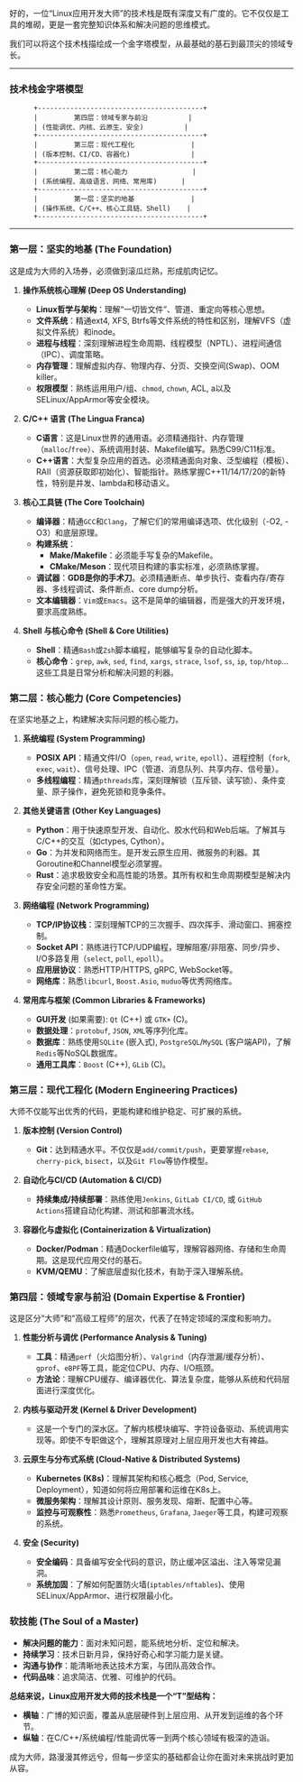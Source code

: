 好的，一位“Linux应用开发大师”的技术栈是既有深度又有广度的。它不仅仅是工具的堆砌，更是一套完整知识体系和解决问题的思维模式。

我们可以将这个技术栈描绘成一个金字塔模型，从最基础的基石到最顶尖的领域专长。

---

### **技术栈金字塔模型**

```
      +-----------------------------------------+
      |         第四层：领域专家与前沿          |
      | (性能调优、内核、云原生、安全)          |
      +-----------------------------------------+
      |         第三层：现代工程化              |
      | (版本控制、CI/CD、容器化)               |
      +-----------------------------------------+
      |         第二层：核心能力                |
      | (系统编程、高级语言、网络、常用库)      |
      +-----------------------------------------+
      |         第一层：坚实的地基              |
      | (操作系统、C/C++、核心工具链、Shell)    |
      +-----------------------------------------+
```

---

### **第一层：坚实的地基 (The Foundation)**

这是成为大师的入场券，必须做到滚瓜烂熟，形成肌肉记忆。

1.  **操作系统核心理解 (Deep OS Understanding)**
    *   **Linux哲学与架构**：理解“一切皆文件”、管道、重定向等核心思想。
    *   **文件系统**：精通ext4, XFS, Btrfs等文件系统的特性和区别，理解VFS（虚拟文件系统）和inode。
    *   **进程与线程**：深刻理解进程生命周期、线程模型（NPTL）、进程间通信（IPC）、调度策略。
    *   **内存管理**：理解虚拟内存、物理内存、分页、交换空间(Swap)、OOM killer。
    *   **权限模型**：熟练运用用户/组、`chmod`, `chown`, ACL, a以及SELinux/AppArmor等安全模块。

2.  **C/C++ 语言 (The Lingua Franca)**
    *   **C语言**：这是Linux世界的通用语。必须精通指针、内存管理（`malloc`/`free`）、系统调用封装、Makefile编写。熟悉C99/C11标准。
    *   **C++语言**：大型复杂应用的首选。必须精通面向对象、泛型编程（模板）、RAII（资源获取即初始化）、智能指针。熟练掌握C++11/14/17/20的新特性，特别是并发、lambda和移动语义。

3.  **核心工具链 (The Core Toolchain)**
    *   **编译器**：精通`GCC`和`Clang`，了解它们的常用编译选项、优化级别（-O2, -O3）和底层原理。
    *   **构建系统**：
        *   **Make/Makefile**：必须能手写复杂的Makefile。
        *   **CMake/Meson**：现代项目构建的事实标准，必须熟练掌握。
    *   **调试器**：**GDB是你的手术刀**。必须精通断点、单步执行、查看内存/寄存器、多线程调试、条件断点、core dump分析。
    *   **文本编辑器**：`Vim`或`Emacs`。这不是简单的编辑器，而是强大的开发环境，要求高度熟练。

4.  **Shell 与核心命令 (Shell & Core Utilities)**
    *   **Shell**：精通`Bash`或`Zsh`脚本编程，能够编写复杂的自动化脚本。
    *   **核心命令**：`grep`, `awk`, `sed`, `find`, `xargs`, `strace`, `lsof`, `ss`, `ip`, `top/htop`... 这些工具是日常分析和解决问题的利器。

### **第二层：核心能力 (Core Competencies)**

在坚实地基之上，构建解决实际问题的核心能力。

1.  **系统编程 (System Programming)**
    *   **POSIX API**：精通文件I/O（`open`, `read`, `write`, `epoll`）、进程控制（`fork`, `exec`, `wait`）、信号处理、IPC（管道、消息队列、共享内存、信号量）。
    *   **多线程编程**：精通`pthreads`库，深刻理解锁（互斥锁、读写锁）、条件变量、原子操作，避免死锁和竞争条件。

2.  **其他关键语言 (Other Key Languages)**
    *   **Python**：用于快速原型开发、自动化、胶水代码和Web后端。了解其与C/C++的交互（如ctypes, Cython）。
    *   **Go**：为并发和网络而生。是开发云原生应用、微服务的利器。其Goroutine和Channel模型必须掌握。
    *   **Rust**：追求极致安全和高性能的场景。其所有权和生命周期模型是解决内存安全问题的革命性方案。

3.  **网络编程 (Network Programming)**
    *   **TCP/IP协议栈**：深刻理解TCP的三次握手、四次挥手、滑动窗口、拥塞控制。
    *   **Socket API**：熟练进行TCP/UDP编程，理解阻塞/非阻塞、同步/异步、I/O多路复用（`select`, `poll`, `epoll`）。
    *   **应用层协议**：熟悉HTTP/HTTPS, gRPC, WebSocket等。
    *   **网络库**：熟悉`libcurl`, `Boost.Asio`, `muduo`等优秀网络库。

4.  **常用库与框架 (Common Libraries & Frameworks)**
    *   **GUI开发** (如果需要): `Qt` (C++) 或 `GTK+` (C)。
    *   **数据处理**：`protobuf`, `JSON`, `XML`等序列化库。
    *   **数据库**：熟练使用`SQLite` (嵌入式), `PostgreSQL`/`MySQL` (客户端API)，了解`Redis`等NoSQL数据库。
    *   **通用工具库**：`Boost` (C++), `GLib` (C)。

### **第三层：现代工程化 (Modern Engineering Practices)**

大师不仅能写出优秀的代码，更能构建和维护稳定、可扩展的系统。

1.  **版本控制 (Version Control)**
    *   **Git**：达到精通水平。不仅仅是`add/commit/push`，更要掌握`rebase`, `cherry-pick`, `bisect`，以及`Git Flow`等协作模型。

2.  **自动化与CI/CD (Automation & CI/CD)**
    *   **持续集成/持续部署**：熟练使用`Jenkins`, `GitLab CI/CD`, 或 `GitHub Actions`搭建自动化构建、测试和部署流水线。

3.  **容器化与虚拟化 (Containerization & Virtualization)**
    *   **Docker/Podman**：精通Dockerfile编写，理解容器网络、存储和生命周期。这是现代应用交付的基石。
    *   **KVM/QEMU**：了解底层虚拟化技术，有助于深入理解系统。

### **第四层：领域专家与前沿 (Domain Expertise & Frontier)**

这是区分“大师”和“高级工程师”的层次，代表了在特定领域的深度和影响力。

1.  **性能分析与调优 (Performance Analysis & Tuning)**
    *   **工具**：精通`perf`（火焰图分析）、`Valgrind`（内存泄漏/缓存分析）、`gprof`、`eBPF`等工具，能定位CPU、内存、I/O瓶颈。
    *   **方法论**：理解CPU缓存、编译器优化、算法复杂度，能够从系统和代码层面进行深度优化。

2.  **内核与驱动开发 (Kernel & Driver Development)**
    *   这是一个专门的深水区。了解内核模块编写、字符设备驱动、系统调用实现等。即使不专职做这个，理解其原理对上层应用开发也大有裨益。

3.  **云原生与分布式系统 (Cloud-Native & Distributed Systems)**
    *   **Kubernetes (K8s)**：理解其架构和核心概念（Pod, Service, Deployment），知道如何将应用部署和运维在K8s上。
    *   **微服务架构**：理解其设计原则、服务发现、熔断、配置中心等。
    *   **监控与可观察性**：熟悉`Prometheus`, `Grafana`, `Jaeger`等工具，构建可观察的系统。

4.  **安全 (Security)**
    *   **安全编码**：具备编写安全代码的意识，防止缓冲区溢出、注入等常见漏洞。
    *   **系统加固**：了解如何配置防火墙(`iptables/nftables`)、使用SELinux/AppArmor、进行权限最小化。

### **软技能 (The Soul of a Master)**

*   **解决问题的能力**：面对未知问题，能系统地分析、定位和解决。
*   **持续学习**：技术日新月异，保持好奇心和学习能力是关键。
*   **沟通与协作**：能清晰地表达技术方案，与团队高效合作。
*   **代码品味**：追求简洁、优雅、可维护的代码。

**总结来说，Linux应用开发大师的技术栈是一个“T”型结构：**

*   **横轴**：广博的知识面，覆盖从底层硬件到上层应用、从开发到运维的各个环节。
*   **纵轴**：在C/C++/系统编程/性能调优等一到两个核心领域有极深的造诣。

成为大师，路漫漫其修远兮，但每一步坚实的基础都会让你在面对未来挑战时更加从容。